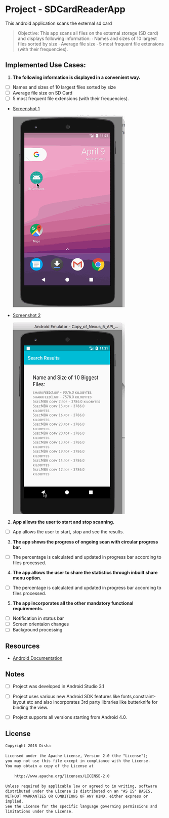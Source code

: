 # Project - SDCardReaderApp
This android application scans the external sd card 

> Objective: This app scans all files on the external storage (SD card) and displays following information:
∙ Names and sizes of 10 largest files sorted by size
∙ Average file size
∙ 5 most frequent file extensions (with their frequencies).

## Implemented Use Cases:

1. **The following information is displayed in a convenient way.**
  - [ ] Names and sizes of 10 largest files sorted by size
  - [ ] Average file size on SD Card
  - [ ] 5 most frequent file extensions (with their frequencies).
  - [Screenshot 1](./SDCard1.gif)
  
  
    ![Alt text](./SDCard1.gif?raw=true "Title")
  - [Screenshot 2](./SDCard2.gif)
  
  
    ![Alt text](./SDCard2.gif?raw=true "Title")
2. **App allows the user to start and stop scanning.**
  - [ ] App allows the user to start, stop and see the results.
3. **The app shows the progress of ongoing scan with circular progress bar.**
  - [ ] The percentage is calculated and updated in progress bar according to files processed.
4. **The app allows the user to share the statistics through inbuilt share menu option.**
  - [ ] The percentage is calculated and updated in progress bar according to files processed.
5. **The app incorporates all the other mandatory functional requirements.**
  - [ ] Notification in status bar
  - [ ] Screen orientaion changes
  - [ ] Background processing
  
## Resources

- [Android Documentation ](https://developer.android.com/index.html)

## Notes
  - [ ] Project was developed in Android Studio 3.1
  - [ ] Project uses various new Android SDK features like fonts,constraint-layout etc and also incorporates 3rd party libraries like butterknife for binding the view.
  - [ ] Project supports all versions starting from Android 4.0.


## License

    Copyright 2018 Disha

    Licensed under the Apache License, Version 2.0 (the "License");
    you may not use this file except in compliance with the License.
    You may obtain a copy of the License at

        http://www.apache.org/licenses/LICENSE-2.0

    Unless required by applicable law or agreed to in writing, software
    distributed under the License is distributed on an "AS IS" BASIS,
    WITHOUT WARRANTIES OR CONDITIONS OF ANY KIND, either express or implied.
    See the License for the specific language governing permissions and
    limitations under the License.
